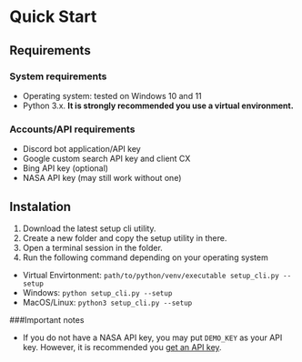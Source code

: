 # Quick Start


## Requirements

### System requirements
 - Operating system: tested on Windows 10 and 11
 - Python 3.x. **It is strongly recommended you use a virtual environment.**

### Accounts/API requirements
 - Discord bot application/API key
 - Google custom search API key and client CX
 - Bing API key (optional)
 - NASA API key (may still work without one)


## Instalation 
1. Download the latest setup cli utility.
2. Create a new folder and copy the setup utility in there.
3. Open a terminal session in the folder.
4. Run the following command depending on your operating system
 - Virtual Envirtonment: `path/to/python/venv/executable setup_cli.py --setup`
 - Windows: `python setup_cli.py --setup`
 - MacOS/Linux: `python3 setup_cli.py --setup`

###Important notes
- If you do not have a NASA API key, you may put `DEMO_KEY` as your API key. However, it is recommended you [get an API key](https://api.nasa.gov).
